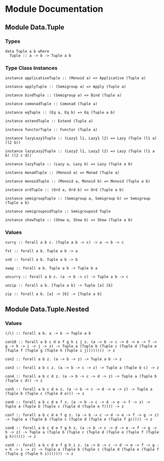 # Module Documentation

## Module Data.Tuple

### Types

    data Tuple a b where
      Tuple :: a -> b -> Tuple a b


### Type Class Instances

    instance applicativeTuple :: (Monoid a) => Applicative (Tuple a)

    instance applyTuple :: (Semigroup a) => Apply (Tuple a)

    instance bindTuple :: (Semigroup a) => Bind (Tuple a)

    instance comonadTuple :: Comonad (Tuple a)

    instance eqTuple :: (Eq a, Eq b) => Eq (Tuple a b)

    instance extendTuple :: Extend (Tuple a)

    instance functorTuple :: Functor (Tuple a)

    instance lazyLazy1Tuple :: (Lazy1 l1, Lazy1 l2) => Lazy (Tuple (l1 a) (l2 b))

    instance lazyLazy2Tuple :: (Lazy2 l1, Lazy2 l2) => Lazy (Tuple (l1 a b) (l2 c d))

    instance lazyTuple :: (Lazy a, Lazy b) => Lazy (Tuple a b)

    instance monadTuple :: (Monoid a) => Monad (Tuple a)

    instance monoidTuple :: (Monoid a, Monoid b) => Monoid (Tuple a b)

    instance ordTuple :: (Ord a, Ord b) => Ord (Tuple a b)

    instance semigroupTuple :: (Semigroup a, Semigroup b) => Semigroup (Tuple a b)

    instance semigroupoidTuple :: Semigroupoid Tuple

    instance showTuple :: (Show a, Show b) => Show (Tuple a b)


### Values

    curry :: forall a b c. (Tuple a b -> c) -> a -> b -> c

    fst :: forall a b. Tuple a b -> a

    snd :: forall a b. Tuple a b -> b

    swap :: forall a b. Tuple a b -> Tuple b a

    uncurry :: forall a b c. (a -> b -> c) -> Tuple a b -> c

    unzip :: forall a b. [Tuple a b] -> Tuple [a] [b]

    zip :: forall a b. [a] -> [b] -> [Tuple a b]


## Module Data.Tuple.Nested

### Values

    (/\) :: forall a b. a -> b -> Tuple a b

    con10 :: forall a b c d e f g h i j z. (a -> b -> c -> d -> e -> f -> g -> h -> i -> j -> z) -> Tuple a (Tuple b (Tuple c (Tuple d (Tuple e (Tuple f (Tuple g (Tuple h (Tuple i j)))))))) -> z

    con2 :: forall a b z. (a -> b -> z) -> Tuple a b -> z

    con3 :: forall a b c z. (a -> b -> c -> z) -> Tuple a (Tuple b c) -> z

    con4 :: forall a b c d z. (a -> b -> c -> d -> z) -> Tuple a (Tuple b (Tuple c d)) -> z

    con5 :: forall a b c d e z. (a -> b -> c -> d -> e -> z) -> Tuple a (Tuple b (Tuple c (Tuple d e))) -> z

    con6 :: forall a b c d e f z. (a -> b -> c -> d -> e -> f -> z) -> Tuple a (Tuple b (Tuple c (Tuple d (Tuple e f)))) -> z

    con7 :: forall a b c d e f g z. (a -> b -> c -> d -> e -> f -> g -> z) -> Tuple a (Tuple b (Tuple c (Tuple d (Tuple e (Tuple f g))))) -> z

    con8 :: forall a b c d e f g h z. (a -> b -> c -> d -> e -> f -> g -> h -> z) -> Tuple a (Tuple b (Tuple c (Tuple d (Tuple e (Tuple f (Tuple g h)))))) -> z

    con9 :: forall a b c d e f g h i z. (a -> b -> c -> d -> e -> f -> g -> h -> i -> z) -> Tuple a (Tuple b (Tuple c (Tuple d (Tuple e (Tuple f (Tuple g (Tuple h i))))))) -> z